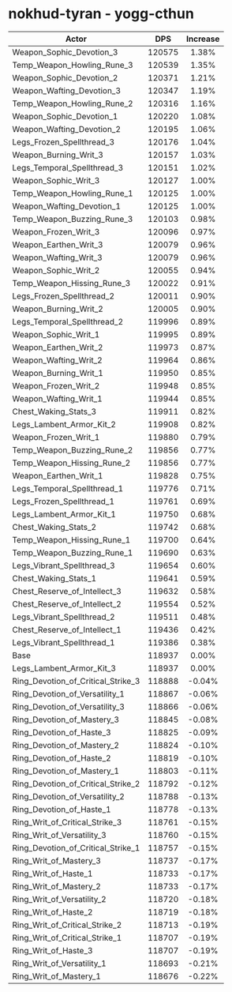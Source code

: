 # nokhud-tyran - yogg-cthun
| Actor | DPS | Increase |
|---|:---:|:---:|
|Weapon_Sophic_Devotion_3|120575|1.38%|
|Temp_Weapon_Howling_Rune_3|120539|1.35%|
|Weapon_Sophic_Devotion_2|120371|1.21%|
|Weapon_Wafting_Devotion_3|120347|1.19%|
|Temp_Weapon_Howling_Rune_2|120316|1.16%|
|Weapon_Sophic_Devotion_1|120220|1.08%|
|Weapon_Wafting_Devotion_2|120195|1.06%|
|Legs_Frozen_Spellthread_3|120176|1.04%|
|Weapon_Burning_Writ_3|120157|1.03%|
|Legs_Temporal_Spellthread_3|120151|1.02%|
|Weapon_Sophic_Writ_3|120127|1.00%|
|Temp_Weapon_Howling_Rune_1|120125|1.00%|
|Weapon_Wafting_Devotion_1|120125|1.00%|
|Temp_Weapon_Buzzing_Rune_3|120103|0.98%|
|Weapon_Frozen_Writ_3|120096|0.97%|
|Weapon_Earthen_Writ_3|120079|0.96%|
|Weapon_Wafting_Writ_3|120079|0.96%|
|Weapon_Sophic_Writ_2|120055|0.94%|
|Temp_Weapon_Hissing_Rune_3|120022|0.91%|
|Legs_Frozen_Spellthread_2|120011|0.90%|
|Weapon_Burning_Writ_2|120005|0.90%|
|Legs_Temporal_Spellthread_2|119996|0.89%|
|Weapon_Sophic_Writ_1|119995|0.89%|
|Weapon_Earthen_Writ_2|119973|0.87%|
|Weapon_Wafting_Writ_2|119964|0.86%|
|Weapon_Burning_Writ_1|119950|0.85%|
|Weapon_Frozen_Writ_2|119948|0.85%|
|Weapon_Wafting_Writ_1|119944|0.85%|
|Chest_Waking_Stats_3|119911|0.82%|
|Legs_Lambent_Armor_Kit_2|119908|0.82%|
|Weapon_Frozen_Writ_1|119880|0.79%|
|Temp_Weapon_Buzzing_Rune_2|119856|0.77%|
|Temp_Weapon_Hissing_Rune_2|119856|0.77%|
|Weapon_Earthen_Writ_1|119828|0.75%|
|Legs_Temporal_Spellthread_1|119776|0.71%|
|Legs_Frozen_Spellthread_1|119761|0.69%|
|Legs_Lambent_Armor_Kit_1|119750|0.68%|
|Chest_Waking_Stats_2|119742|0.68%|
|Temp_Weapon_Hissing_Rune_1|119700|0.64%|
|Temp_Weapon_Buzzing_Rune_1|119690|0.63%|
|Legs_Vibrant_Spellthread_3|119654|0.60%|
|Chest_Waking_Stats_1|119641|0.59%|
|Chest_Reserve_of_Intellect_3|119632|0.58%|
|Chest_Reserve_of_Intellect_2|119554|0.52%|
|Legs_Vibrant_Spellthread_2|119511|0.48%|
|Chest_Reserve_of_Intellect_1|119436|0.42%|
|Legs_Vibrant_Spellthread_1|119386|0.38%|
|Base|118937|0.00%|
|Legs_Lambent_Armor_Kit_3|118937|0.00%|
|Ring_Devotion_of_Critical_Strike_3|118888|-0.04%|
|Ring_Devotion_of_Versatility_1|118867|-0.06%|
|Ring_Devotion_of_Versatility_3|118866|-0.06%|
|Ring_Devotion_of_Mastery_3|118845|-0.08%|
|Ring_Devotion_of_Haste_3|118825|-0.09%|
|Ring_Devotion_of_Mastery_2|118824|-0.10%|
|Ring_Devotion_of_Haste_2|118819|-0.10%|
|Ring_Devotion_of_Mastery_1|118803|-0.11%|
|Ring_Devotion_of_Critical_Strike_2|118792|-0.12%|
|Ring_Devotion_of_Versatility_2|118788|-0.13%|
|Ring_Devotion_of_Haste_1|118778|-0.13%|
|Ring_Writ_of_Critical_Strike_3|118761|-0.15%|
|Ring_Writ_of_Versatility_3|118760|-0.15%|
|Ring_Devotion_of_Critical_Strike_1|118757|-0.15%|
|Ring_Writ_of_Mastery_3|118737|-0.17%|
|Ring_Writ_of_Haste_1|118733|-0.17%|
|Ring_Writ_of_Mastery_2|118733|-0.17%|
|Ring_Writ_of_Versatility_2|118720|-0.18%|
|Ring_Writ_of_Haste_2|118719|-0.18%|
|Ring_Writ_of_Critical_Strike_2|118713|-0.19%|
|Ring_Writ_of_Critical_Strike_1|118707|-0.19%|
|Ring_Writ_of_Haste_3|118707|-0.19%|
|Ring_Writ_of_Versatility_1|118693|-0.21%|
|Ring_Writ_of_Mastery_1|118676|-0.22%|
